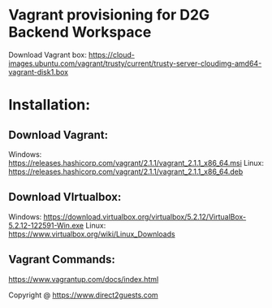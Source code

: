 # Vagrant provisioning for D2G Backend Workspace


Download Vagrant box: 	https://cloud-images.ubuntu.com/vagrant/trusty/current/trusty-server-cloudimg-amd64-vagrant-disk1.box

# Installation:

## Download Vagrant: 		

Windows:		https://releases.hashicorp.com/vagrant/2.1.1/vagrant_2.1.1_x86_64.msi
Linux:			https://releases.hashicorp.com/vagrant/2.1.1/vagrant_2.1.1_x86_64.deb

## Download VIrtualbox:	

Windows: 		https://download.virtualbox.org/virtualbox/5.2.12/VirtualBox-5.2.12-122591-Win.exe
Linux:			https://www.virtualbox.org/wiki/Linux_Downloads

## Vagrant Commands:

https://www.vagrantup.com/docs/index.html


Copyright @ https://www.direct2guests.com